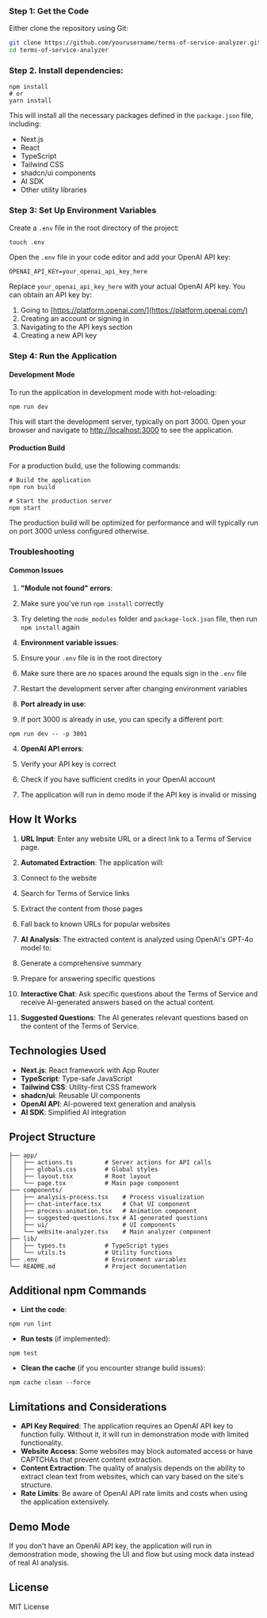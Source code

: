 ### Step 1: Get the Code

Either clone the repository using Git:

```bash
git clone https://github.com/yourusername/terms-of-service-analyzer.git
cd terms-of-service-analyzer
```
### Step 2. Install dependencies:


```shellscript
npm install
# or
yarn install
```

This will install all the necessary packages defined in the `package.json` file, including:

- Next.js
- React
- TypeScript
- Tailwind CSS
- shadcn/ui components
- AI SDK
- Other utility libraries


### Step 3: Set Up Environment Variables

Create a `.env` file in the root directory of the project:

```shellscript
touch .env
```

Open the `.env` file in your code editor and add your OpenAI API key:

```plaintext
OPENAI_API_KEY=your_openai_api_key_here
```

Replace `your_openai_api_key_here` with your actual OpenAI API key. You can obtain an API key by:

1. Going to [https://platform.openai.com/](https://platform.openai.com/)
2. Creating an account or signing in
3. Navigating to the API keys section
4. Creating a new API key


### Step 4: Run the Application

#### Development Mode

To run the application in development mode with hot-reloading:

```shellscript
npm run dev
```

This will start the development server, typically on port 3000. Open your browser and navigate to [http://localhost:3000](http://localhost:3000) to see the application.

#### Production Build

For a production build, use the following commands:

```shellscript
# Build the application
npm run build

# Start the production server
npm start
```

The production build will be optimized for performance and will typically run on port 3000 unless configured otherwise.

### Troubleshooting

#### Common Issues

1. **"Module not found" errors**:

1. Make sure you've run `npm install` correctly
2. Try deleting the `node_modules` folder and `package-lock.json` file, then run `npm install` again



2. **Environment variable issues**:

1. Ensure your `.env` file is in the root directory
2. Make sure there are no spaces around the equals sign in the `.env` file
3. Restart the development server after changing environment variables



3. **Port already in use**:

1. If port 3000 is already in use, you can specify a different port:

```shellscript
npm run dev -- -p 3001
```





4. **OpenAI API errors**:

1. Verify your API key is correct
2. Check if you have sufficient credits in your OpenAI account
3. The application will run in demo mode if the API key is invalid or missing





## How It Works

1. **URL Input**: Enter any website URL or a direct link to a Terms of Service page.
2. **Automated Extraction**: The application will:

1. Connect to the website
2. Search for Terms of Service links
3. Extract the content from those pages
4. Fall back to known URLs for popular websites



3. **AI Analysis**: The extracted content is analyzed using OpenAI's GPT-4o model to:

1. Generate a comprehensive summary
2. Prepare for answering specific questions



4. **Interactive Chat**: Ask specific questions about the Terms of Service and receive AI-generated answers based on the actual content.
5. **Suggested Questions**: The AI generates relevant questions based on the content of the Terms of Service.


## Technologies Used

- **Next.js**: React framework with App Router
- **TypeScript**: Type-safe JavaScript
- **Tailwind CSS**: Utility-first CSS framework
- **shadcn/ui**: Reusable UI components
- **OpenAI API**: AI-powered text generation and analysis
- **AI SDK**: Simplified AI integration


## Project Structure

```plaintext
├── app/
│   ├── actions.ts         # Server actions for API calls
│   ├── globals.css        # Global styles
│   ├── layout.tsx         # Root layout
│   └── page.tsx           # Main page component
├── components/
│   ├── analysis-process.tsx    # Process visualization
│   ├── chat-interface.tsx      # Chat UI component
│   ├── process-animation.tsx   # Animation component
│   ├── suggested-questions.tsx # AI-generated questions
│   ├── ui/                     # UI components
│   └── website-analyzer.tsx    # Main analyzer component
├── lib/
│   ├── types.ts           # TypeScript types
│   └── utils.ts           # Utility functions
├── .env                   # Environment variables
└── README.md              # Project documentation
```

## Additional npm Commands

- **Lint the code**:

```shellscript
npm run lint
```


- **Run tests** (if implemented):

```shellscript
npm test
```


- **Clean the cache** (if you encounter strange build issues):

```shellscript
npm cache clean --force
```




## Limitations and Considerations

- **API Key Required**: The application requires an OpenAI API key to function fully. Without it, it will run in demonstration mode with limited functionality.
- **Website Access**: Some websites may block automated access or have CAPTCHAs that prevent content extraction.
- **Content Extraction**: The quality of analysis depends on the ability to extract clean text from websites, which can vary based on the site's structure.
- **Rate Limits**: Be aware of OpenAI API rate limits and costs when using the application extensively.


## Demo Mode

If you don't have an OpenAI API key, the application will run in demonstration mode, showing the UI and flow but using mock data instead of real AI analysis.

## License

MIT License

```plaintext

```
